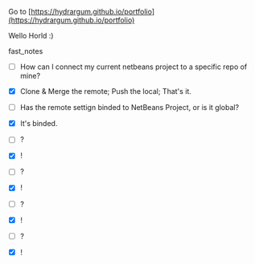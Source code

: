Go to [https://hydrargum.github.io/portfolio](https://hydrargum.github.io/portfolio)

Wello Horld :)


fast_notes  

- [ ]   How can I connect my current netbeans project to a specific repo of mine?
- [X]   Clone & Merge the remote; Push the local; That's it.
  
- [ ]   Has the remote settign binded to NetBeans Project, or is it global?
- [X]   It's binded.
  
- [ ]   ?
- [X]   !
  
- [ ]   ?
- [X]   !
  
- [ ]   ?
- [X]   !
  
- [ ]   ?
- [X]   !
  
